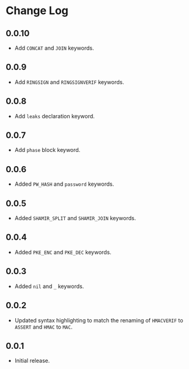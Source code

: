 <!---
# SPDX-FileCopyrightText: © 2019-2020 Nadim Kobeissi <nadim@symbolic.software>
# SPDX-License-Identifier: CC-BY-SA-4.0
-->

# Change Log

## 0.0.10
- Add `CONCAT` and `JOIN` keywords.

## 0.0.9
- Add `RINGSIGN` and `RINGSIGNVERIF` keywords.

## 0.0.8
- Add `leaks` declaration keyword.

## 0.0.7
- Add `phase` block keyword.

## 0.0.6
- Added `PW_HASH` and `password` keywords.

## 0.0.5
- Added `SHAMIR_SPLIT` and `SHAMIR_JOIN` keywords.

## 0.0.4
- Added `PKE_ENC` and `PKE_DEC` keywords.

## 0.0.3
- Added `nil` and `_` keywords.

## 0.0.2
- Updated syntax highlighting to match the renaming of `HMACVERIF` to `ASSERT` and `HMAC` to `MAC`.

## 0.0.1
- Initial release.
